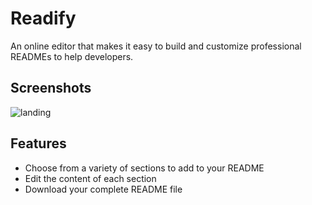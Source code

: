 
# Readify

An online editor that makes it easy to build and customize professional READMEs to help developers.


## Screenshots

![landing](https://github.com/user-attachments/assets/d7055e4c-ebc5-48c0-b811-7595efd1119a)

## Features

- Choose from a variety of sections to add to your README
- Edit the content of each section
- Download your complete README file


